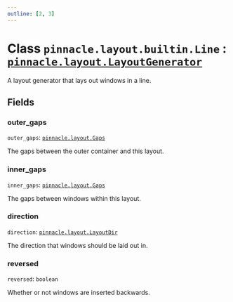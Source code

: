 ```yaml
---
outline: [2, 3]
---
```


# Class `pinnacle.layout.builtin.Line` : <code><a href="/lua-reference/classes/pinnacle.layout.LayoutGenerator">pinnacle.layout.LayoutGenerator</a></code>


A layout generator that lays out windows in a line.

## Fields

### outer_gaps

`outer_gaps`: <code><a href="/lua-reference/aliases/pinnacle.layout.Gaps">pinnacle.layout.Gaps</a></code>

The gaps between the outer container and this layout.

### inner_gaps

`inner_gaps`: <code><a href="/lua-reference/aliases/pinnacle.layout.Gaps">pinnacle.layout.Gaps</a></code>

The gaps between windows within this layout.

### direction

`direction`: <code><a href="/lua-reference/aliases/pinnacle.layout.LayoutDir">pinnacle.layout.LayoutDir</a></code>

The direction that windows should be laid out in.

### reversed

`reversed`: <code>boolean</code>

Whether or not windows are inserted backwards.


